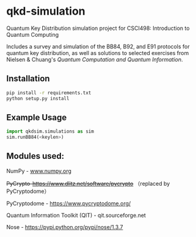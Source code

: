 # qkd-simulation
Quantum Key Distribution simulation project for CSCI498: Introduction to Quantum Computing

Includes a survey and simulation of the BB84, B92, and E91 protocols for quantum key distribution, as well as solutions to selected exercises from Nielsen \& Chuang's _Quantum Computation and Quantum Information_.

## Installation
```bash
pip install -r requirements.txt
python setup.py install
```

## Example Usage
```python
import qkdsim.simulations as sim
sim.runBB84(<keylen>)
```

## Modules used:
NumPy - www.numpy.org

~~PyCrypto-https://www.dlitz.net/software/pycrypto~~  （replaced by PyCryptodome）

PyCryptodome - https://www.pycryptodome.org/ 

Quantum Information Toolkit (QIT) - qit.sourceforge.net

Nose - https://pypi.python.org/pypi/nose/1.3.7
